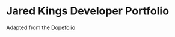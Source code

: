 # Jared Kings Developer Portfolio
Adapted from the [Dopefolio](https://github.com/rammcodes/Dopefolio)